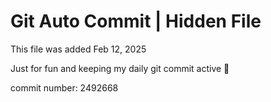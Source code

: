 # Git Auto Commit | Hidden File

This file was added Feb 12, 2025

Just for fun and keeping my daily git commit active 🤪

commit number: 2492668
